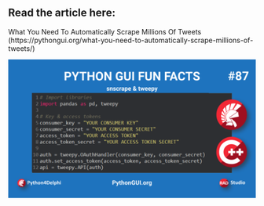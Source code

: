 <h2>Read the article here:</h2> 
What You Need To Automatically Scrape Millions Of Tweets (https://pythongui.org/what-you-need-to-automatically-scrape-millions-of-tweets/)

![alt text](https://github.com/MuhammadAzizulHakim/pythongui.orgRepo_Python4Delphi-Python-Libraries/blob/main/Article40%20-%20snscrape/blob/blogBanner3.png)
